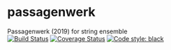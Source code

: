 # passagenwerk
Passagenwerk (2019) for string ensemble<br/>
[![Build Status](https://travis-ci.org/GregoryREvans/passagenwerk.svg?branch=master)](https://travis-ci.org/GregoryREvans/passagenwerk) [![Coverage Status](https://coveralls.io/repos/github/GregoryREvans/passagenwerk/badge.svg?branch=master)](https://coveralls.io/github/GregoryREvans/passagenwerk?branch=master) [![Code style: black](https://img.shields.io/badge/code%20style-black-000000.svg)](https://github.com/python/black)
